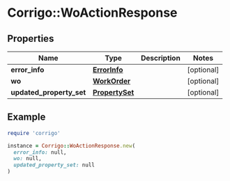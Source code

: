 # Corrigo::WoActionResponse

## Properties

| Name | Type | Description | Notes |
| ---- | ---- | ----------- | ----- |
| **error_info** | [**ErrorInfo**](ErrorInfo.md) |  | [optional] |
| **wo** | [**WorkOrder**](WorkOrder.md) |  | [optional] |
| **updated_property_set** | [**PropertySet**](PropertySet.md) |  | [optional] |

## Example

```ruby
require 'corrigo'

instance = Corrigo::WoActionResponse.new(
  error_info: null,
  wo: null,
  updated_property_set: null
)
```

